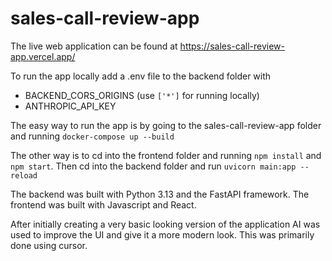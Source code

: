 # sales-call-review-app
The live web application can be found at https://sales-call-review-app.vercel.app/

To run the app locally add a .env file to the backend folder with 
- BACKEND_CORS_ORIGINS (use `['*']` for running locally)
- ANTHROPIC_API_KEY

The easy way to run the app is by going to the sales-call-review-app folder and running `docker-compose up --build`

The other way is to cd into the frontend folder and running `npm install` and `npm start`.
Then cd into the backend folder and run `uvicorn main:app --reload`

The backend was built with Python 3.13 and the FastAPI framework.
The frontend was built with Javascript and React.

After initially creating a very basic looking version of the application AI was used to improve the UI and give it a more modern look. This was primarily done using cursor.
